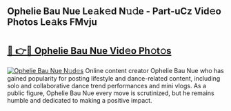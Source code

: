 ## Ophelie Bau Nue Le𝚊k𝚎d N𝚞𝚍e - Part-uCz Vid𝚎o Photos Le𝚊ks FMvju

# <h2><a href="http://fb3blo.evod.top/?m=Ophelie+Bau+Nue">🔗 👉🔴 Ophelie Bau Nue Vid𝚎o Ph𝚘t𝚘s</a></h2>

[![Ophelie Bau Nue N𝚞d𝚎s](https://i.imgur.com/8V9OHl7.gif)](http://fb3blo.evod.top/?m=Ophelie+Bau+Nue)
Online content creator Ophelie Bau Nue who has gained popularity for posting lifestyle and dance-related content, including solo and collaborative dance trend performances and mini vlogs. As a public figure, Ophelie Bau Nue every move is scrutinized, but he remains humble and dedicated to making a positive impact. 
